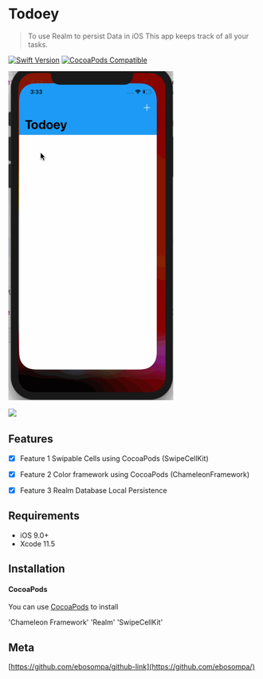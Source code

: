 # Todoey
> To use Realm to persist Data in iOS
This app keeps track of all your tasks.

[![Swift Version][swift-image]][swift-url]
[![CocoaPods Compatible](https://img.shields.io/cocoapods/v/EZSwiftExtensions.svg)](https://img.shields.io/cocoapods/v/LFAlertController.svg)  

<img src='Todoey.gif' title='Video Walkthrough' width='' alt='Video Walkthrough' />

![](header.png)

## Features

- [x] Feature 1
Swipable Cells using CocoaPods (SwipeCellKit)
- [x] Feature 2
Color framework using CocoaPods (ChameleonFramework)
- [x] Feature 3
Realm Database Local Persistence


## Requirements

- iOS 9.0+
- Xcode 11.5

## Installation

#### CocoaPods
You can use [CocoaPods](http://cocoapods.org/) to install 

'Chameleon Framework'
'Realm'
'SwipeCellKit'



## Meta

[https://github.com/ebosompa/github-link](https://github.com/ebosompa/)

[swift-image]:https://img.shields.io/badge/swift-3.0-orange.svg
[swift-url]: https://swift.org/
[license-image]: https://img.shields.io/badge/License-MIT-blue.svg
[license-url]: LICENSE
[travis-image]: https://img.shields.io/travis/dbader/node-datadog-metrics/master.svg?style=flat-square
[travis-url]: https://travis-ci.org/dbader/node-datadog-metrics
[codebeat-image]: https://codebeat.co/badges/c19b47ea-2f9d-45df-8458-b2d952fe9dad
[codebeat-url]: https://codebeat.co/projects/github-com-vsouza-awesomeios-com

